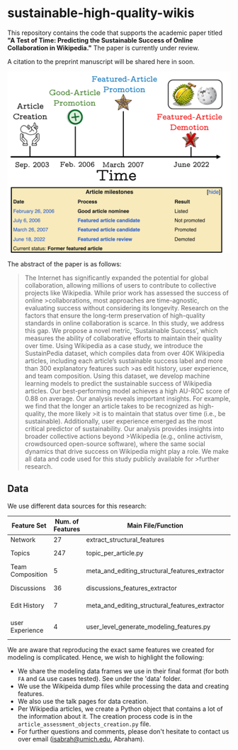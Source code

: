 # sustainable-high-quality-wikis

This repository contains the code that supports the academic paper titled **"A Test of Time: Predicting the Sustainable Success of Online Collaboration in Wikipedia."**
The paper is currently under review.

A citation to the preprint manuscript will be shared here in soon.

<div align="center">
  <img src="article_lifecycle_example_for_latex.jpg" alt="Article life-cycle example" width="600"/>
</div>


The abstract of the paper is as follows:<br/>
>The Internet has significantly expanded the potential for global collaboration, allowing millions of users to contribute to collective projects like Wikipedia. While prior work has assessed the success of online >collaborations, most approaches are time-agnostic, evaluating success without considering its longevity.
>Research on the factors that ensure the long-term preservation of high-quality standards in online collaboration is scarce.
>In this study, we address this gap. We propose a novel metric, ‘Sustainable Success’, which measures the ability of collaborative efforts to maintain their quality over time.
>Using Wikipedia as a case study, we introduce the SustainPedia dataset, which compiles data from over 40K Wikipedia articles, including each article’s sustainable success label and more than 300 explanatory features such >as edit history, user experience, and team composition.
>Using this dataset, we develop machine learning models to predict the sustainable success of Wikipedia articles.
>Our best-performing model achieves a high AU-ROC score of 0.88 on average. Our analysis reveals important insights. For example, we find that the longer an article takes to be recognized as high-quality, the more likely >it is to maintain that status over time (i.e., be sustainable). Additionally, user experience emerged as the most critical predictor of sustainability. Our analysis provides insights into broader collective actions beyond >Wikipedia (e.g., online activism, crowdsourced open-source software), where the same social dynamics that drive success on Wikipedia might play a role. We make all data and code used for this study publicly available for >further research.

## Data
We use different data sources for this research:

| Feature Set      | Num. of Features | Main File/Function                             | Comments                                                                 |
|------------------|------------------|------------------------------------------------|--------------------------------------------------------------------------|
| Network          | 27               | extract_structural_features                    |                                                                          |
| Topics           | 247              | topic_per_article.py                           | Talk pages content has to be first downloaded                            |
| Team Composition | 5                | meta_and_editing_structural_features_extractor | Row 3, Cell 4                                                            |
| Discussions      | 36               | discussions_features_extractor                 | DL predictions are created using the 'talkpages_text_prediction.py' code |
| Edit History     | 7                | meta_and_editing_structural_features_extractor | The Was-a-Good-Article feature is imported in a different code           |
| user Experience  | 4                | user_level_generate_modeling_features.py       | The 'user_level_generate_credit_features.py' code has to run first       |

We are aware that reproducing the exact same features we created for modeling is complicated. Hence, we wish to highlight the following:

* We share the modeling data frames we use in their final format (for both `FA` and `GA` use cases tested). See under the 'data' folder.
* We use the Wikipeida dump files while processing the data and creating features.
* We also use the talk pages for data creation.
* Per Wikipedia articles, we create a Python object that contains a lot of the information about it. The creation process code is in the `article_assessment_objects_creation.py` file.
* For further questions and comments, please don't hesitate to contact us over email (isabrah@umich.edu, Abraham).

